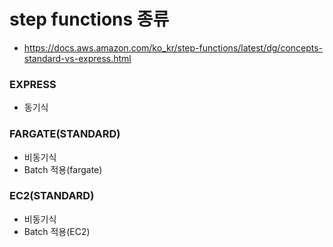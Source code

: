 # step functions 종류
- https://docs.aws.amazon.com/ko_kr/step-functions/latest/dg/concepts-standard-vs-express.html
### EXPRESS
- 동기식
### FARGATE(STANDARD)
- 비동기식
- Batch 적용(fargate)
### EC2(STANDARD)
- 비동기식
- Batch 적용(EC2)


